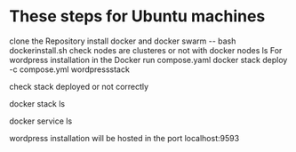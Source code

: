 # These steps for Ubuntu machines
clone the Repository
install docker and docker swarm -- bash dockerinstall.sh
check nodes are clusteres or not with 
  docker nodes ls
For wordpress installation in the Docker
run compose.yaml 
docker stack deploy -c compose.yml wordpressstack

check stack deployed or not correctly

docker stack ls

docker service ls

wordpress installation will be hosted in the port localhost:9593



